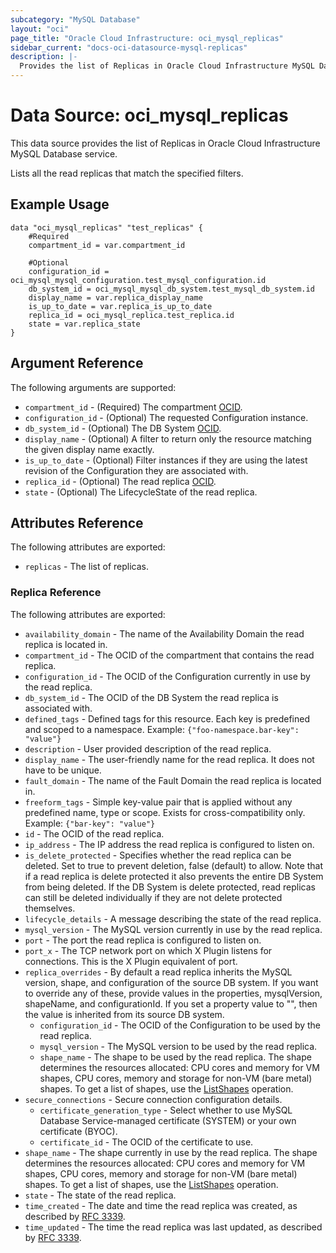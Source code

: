 ```yaml
---
subcategory: "MySQL Database"
layout: "oci"
page_title: "Oracle Cloud Infrastructure: oci_mysql_replicas"
sidebar_current: "docs-oci-datasource-mysql-replicas"
description: |-
  Provides the list of Replicas in Oracle Cloud Infrastructure MySQL Database service
---
```


# Data Source: oci_mysql_replicas
This data source provides the list of Replicas in Oracle Cloud Infrastructure MySQL Database service.

Lists all the read replicas that match the specified filters.

## Example Usage

```hcl
data "oci_mysql_replicas" "test_replicas" {
	#Required
	compartment_id = var.compartment_id

	#Optional
	configuration_id = oci_mysql_mysql_configuration.test_mysql_configuration.id
	db_system_id = oci_mysql_mysql_db_system.test_mysql_db_system.id
	display_name = var.replica_display_name
	is_up_to_date = var.replica_is_up_to_date
	replica_id = oci_mysql_replica.test_replica.id
	state = var.replica_state
}
```

## Argument Reference

The following arguments are supported:

* `compartment_id` - (Required) The compartment [OCID](https://docs.cloud.oracle.com/iaas/Content/General/Concepts/identifiers.htm).
* `configuration_id` - (Optional) The requested Configuration instance.
* `db_system_id` - (Optional) The DB System [OCID](https://docs.cloud.oracle.com/iaas/Content/General/Concepts/identifiers.htm).
* `display_name` - (Optional) A filter to return only the resource matching the given display name exactly.
* `is_up_to_date` - (Optional) Filter instances if they are using the latest revision of the Configuration they are associated with. 
* `replica_id` - (Optional) The read replica [OCID](https://docs.cloud.oracle.com/iaas/Content/General/Concepts/identifiers.htm).
* `state` - (Optional) The LifecycleState of the read replica.


## Attributes Reference

The following attributes are exported:

* `replicas` - The list of replicas.

### Replica Reference

The following attributes are exported:

* `availability_domain` - The name of the Availability Domain the read replica is located in.
* `compartment_id` - The OCID of the compartment that contains the read replica.
* `configuration_id` - The OCID of the Configuration currently in use by the read replica.
* `db_system_id` - The OCID of the DB System the read replica is associated with.
* `defined_tags` - Defined tags for this resource. Each key is predefined and scoped to a namespace. Example: `{"foo-namespace.bar-key": "value"}` 
* `description` - User provided description of the read replica.
* `display_name` - The user-friendly name for the read replica. It does not have to be unique.
* `fault_domain` - The name of the Fault Domain the read replica is located in.
* `freeform_tags` - Simple key-value pair that is applied without any predefined name, type or scope. Exists for cross-compatibility only. Example: `{"bar-key": "value"}` 
* `id` - The OCID of the read replica.
* `ip_address` - The IP address the read replica is configured to listen on. 
* `is_delete_protected` - Specifies whether the read replica can be deleted. Set to true to prevent deletion, false (default) to allow. Note that if a read replica is delete protected it also prevents the entire DB System from being deleted. If the DB System is delete protected, read replicas can still be deleted individually if they are not delete  protected themselves. 
* `lifecycle_details` - A message describing the state of the read replica.
* `mysql_version` - The MySQL version currently in use by the read replica.
* `port` - The port the read replica is configured to listen on.
* `port_x` - The TCP network port on which X Plugin listens for connections. This is the X Plugin equivalent of port. 
* `replica_overrides` - By default a read replica inherits the MySQL version, shape, and configuration of the source DB system.  If you want to override any of these, provide values in the properties, mysqlVersion, shapeName,  and configurationId. If you set a property value to "", then the value is inherited from its  source DB system. 
	* `configuration_id` - The OCID of the Configuration to be used by the read replica.
	* `mysql_version` - The MySQL version to be used by the read replica.
	* `shape_name` - The shape to be used by the read replica. The shape determines the resources allocated:  CPU cores and memory for VM shapes, CPU cores, memory and storage for non-VM (bare metal) shapes.  To get a list of shapes, use the [ListShapes](https://docs.cloud.oracle.com/iaas/api/#/en/mysql/20190415/ShapeSummary/ListShapes) operation. 
* `secure_connections` - Secure connection configuration details. 
	* `certificate_generation_type` - Select whether to use MySQL Database Service-managed certificate (SYSTEM) or your own certificate (BYOC). 
	* `certificate_id` - The OCID of the certificate to use.
* `shape_name` - The shape currently in use by the read replica. The shape determines the resources allocated:  CPU cores and memory for VM shapes, CPU cores, memory and storage for non-VM (bare metal) shapes.  To get a list of shapes, use the [ListShapes](https://docs.cloud.oracle.com/iaas/api/#/en/mysql/20190415/ShapeSummary/ListShapes) operation. 
* `state` - The state of the read replica.
* `time_created` - The date and time the read replica was created, as described by [RFC 3339](https://tools.ietf.org/rfc/rfc3339). 
* `time_updated` - The time the read replica was last updated, as described by [RFC 3339](https://tools.ietf.org/rfc/rfc3339). 

